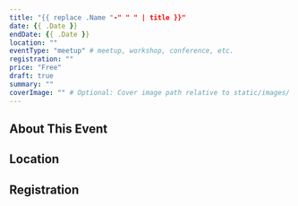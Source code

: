 ```yaml
---
title: "{{ replace .Name "-" " " | title }}"
date: {{ .Date }}
endDate: {{ .Date }}
location: ""
eventType: "meetup" # meetup, workshop, conference, etc.
registration: ""
price: "Free"
draft: true
summary: ""
coverImage: "" # Optional: Cover image path relative to static/images/
---
```


## About This Event

## Location

## Registration